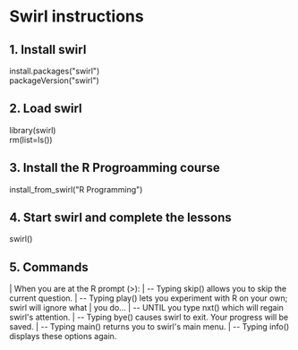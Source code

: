 # Swirl instructions

## 1. Install swirl
install.packages("swirl")  
packageVersion("swirl")

## 2. Load swirl
library(swirl)  
rm(list=ls())

## 3. Install the R Progroamming course
install_from_swirl("R Programming")

## 4. Start swirl and complete the lessons
swirl()

## 5. Commands

| When you are at the R prompt (>):
| -- Typing skip() allows you to skip the current question.
| -- Typing play() lets you experiment with R on your own; swirl will ignore what
| you do...
| -- UNTIL you type nxt() which will regain swirl's attention.
| -- Typing bye() causes swirl to exit. Your progress will be saved.
| -- Typing main() returns you to swirl's main menu.
| -- Typing info() displays these options again.
